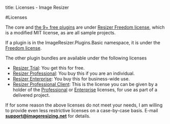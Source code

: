 title: Licenses - Image Resizer

#Licenses

The core and [the 9+ free plugins](/plugins/free) are under [Resizer Freedom license][freedom], which is a modified MIT license, as are all sample projects. 

If a plugin is in the ImageResizer.Plugins.Basic namespace, it is under the [Freedom license][freedom].

The other plugin bundles are available under the following licenses

 * [Resizer Trial][trial]: You get this for free.
 * [Resizer Professional][pro]: You buy this if you are an individual.
 * [Resizer Enterprise][enterprise]: You buy this for business-wide use.
 * [Resizer Professional Client][proclient]: This is the license you can be given by a holder of the [Professional][pro] or [Enterprise][enterprise] licenses, for use as part of a delivered project.

If for some reason the above licenses do not meet your needs, I am willing to provide even less restrictive licenses on a case-by-case basis. E-mail **support@imageresizing.net** for details.

[freedom]: /licenses/freedom  "Resizer Freedom License"
[trial]: /licenses/trial  "Resizer Trial License"
[pro]: /licenses/pro  "Resizer Professional License"
[proclient]: /licenses/proclient  "Resizer Professional Client License"
[enterprise]: /licenses/enterprise  "Resizer Enterprise License"